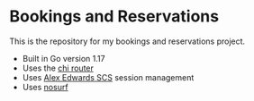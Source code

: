 # Bookings and Reservations

This is the repository for my bookings and reservations project.

- Built in Go version 1.17
- Uses the [chi router](https://github.com/go-chi/chi/v5)
- Uses [Alex Edwards SCS](https://github.com/alexedwards/scs/v2) session management
- Uses [nosurf](https://github.com/justinas/nosurf)
